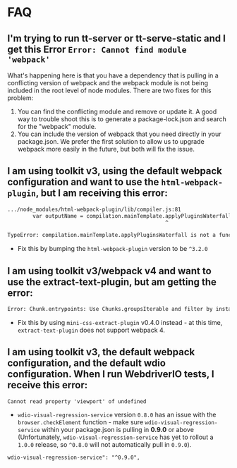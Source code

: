 # FAQ
## I'm trying to run tt-server or tt-serve-static and I get this Error `Error: Cannot find module 'webpack'`
What's happening here is that you have a dependency that is pulling in a conflicting version of webpack and the webpack module is not being included in the root level of node modules.
There are two fixes for this problem:
1. You can find the conflicting module and remove or update it. A good way to trouble shoot this is to generate a package-lock.json and search for the "webpack" module.
2. You can include the version of webpack that you need directly in your package.json. We prefer the first solution to allow us to upgrade webpack more easily in the future, but both will fix the issue.

## I am using toolkit v3, using the default webpack configuration and want to use the `html-webpack-plugin`, but I am receiving this error:

```bash
.../node_modules/html-webpack-plugin/lib/compiler.js:81
        var outputName = compilation.mainTemplate.applyPluginsWaterfall('asset-path', outputOptions.filename, {
                                                  ^

TypeError: compilation.mainTemplate.applyPluginsWaterfall is not a function
```

- Fix this by bumping the `html-webpack-plugin` version to be `^3.2.0`

##  I am using toolkit v3/webpack v4 and want to use the extract-text-plugin, but am getting the error:

```bash
Error: Chunk.entrypoints: Use Chunks.groupsIterable and filter by instanceof Entrypoint instead
```

- Fix this by using `mini-css-extract-plugin` v0.4.0 instead - at this time, `extract-text-plugin` does not support webpack 4.

## I am using toolkit v3, the default webpack configuration, and the default wdio configuration. When I run WebdriverIO tests, I receive this error:
```
Cannot read property 'viewport' of undefined
```
* `wdio-visual-regression-service` version `0.8.0` has an issue with the `browser.checkElement` function - make sure `wdio-visual-regression-service` within your package.json is pulling in **0.9.0** or above (Unfortunately, `wdio-visual-regression-service` has yet to rollout a `1.0.0` release, so `^0.8.0` will not automatically pull in `0.9.0`).
```
wdio-visual-regression-service": "^0.9.0",
```
